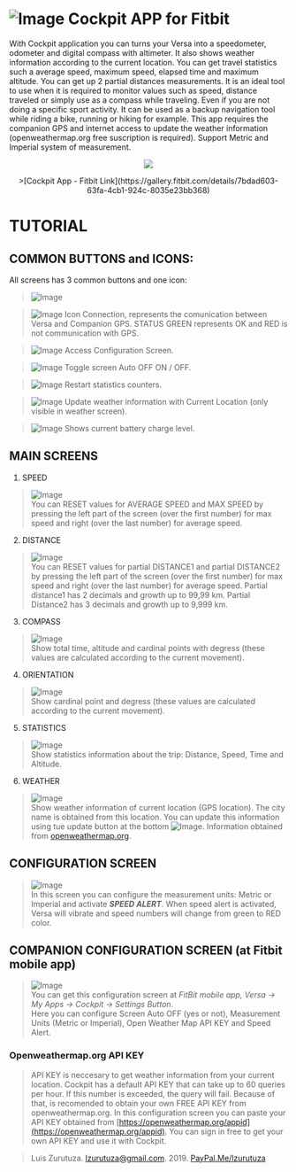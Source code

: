 # ![Image](iconFinal.png) Cockpit APP for Fitbit  

With Cockpit application you can turns your Versa into a speedometer, odometer and digital compass with altimeter. 
It also shows weather information according to the current location. You can get travel statistics such a average speed, maximum speed, elapsed time and maximum altitude. You can get up 2 partial distances measurements. 
It is an ideal tool to use when it is required to monitor values such as speed, distance traveled or simply use as a compass while traveling. Even if you are not doing a specific sport activity.
It can be used as a backup navigation tool while riding a bike, running or hiking for example.
This app requires the companion GPS and internet access to update the weather information (openweathermap.org free suscription is required).
Support Metric and Imperial system of measurement.

<p align="center">
  <img src="https://lzurutuza.github.io/Preview.png">
</p>

<p align="center">
>[Cockpit App - Fitbit Link](https://gallery.fitbit.com/details/7bdad603-63fa-4cb1-924c-8035e23bb368)
</p>

# TUTORIAL

## COMMON BUTTONS and ICONS:

All screens has 3 common buttons and one icon:  

>![Image](Cockpit_PRO_speed.png)  

>![Image](icn_status.png)  Icon Connection, represents the comunication between Versa and Companion GPS.
STATUS GREEN represents OK and RED is not communication with GPS.  

>![Image](btn_combo_conf_p.png)  Access Configuration Screen.  

>![Image](btn_pantallaOff.png)  Toggle screen Auto OFF ON / OFF.  

>![Image](btn_combo_reset_p.png)  Restart statistics counters.  

>![Image](btn_reset2.png)  Update weather information with Current Location (only visible in weather screen).  

>![Image](icn_battery.PNG)  Shows current battery charge level.

## MAIN SCREENS

1. SPEED  

 >![Image](Cockpit_speed.png)  
You can RESET values for AVERAGE SPEED and MAX SPEED by pressing the left part of the screen (over the first number) for max speed and right (over the last number) for average speed. 
 

2. DISTANCE

>![Image](Cockpit_Distance.png)  
You can RESET values for partial DISTANCE1 and partial DISTANCE2 by pressing the left part of the screen (over the first number) for max speed and right (over the last number) for average speed. Partial distance1 has 2 decimals and growth up to 99,99 km. Partial Distance2 has 3 decimals and growth up to 9,999 km. 


3. COMPASS

>![Image](Cockpit_PRO_Compass.png)  
Show total time, altitude and cardinal points with degress (these values are calculated according to the current movement).  

4. ORIENTATION

>![Image](Cockpit_PRO_Orientation.png)  
Show cardinal point and degress (these values are calculated according to the current movement).

5. STATISTICS

>![Image](Cockpit_PRO_Statistics.png)  
Show statistics information about the trip: Distance, Speed, Time and Altitude.

6. WEATHER

>![Image](Cockpit_PRO_Weather.png)  
Show weather information of current location (GPS location). The city name is obtained from this location. You can update this information using tue update button at the bottom ![Image](btn_reset2.png).
Information obtained from [openweathermap.org](https://openweathermap.org/).

## CONFIGURATION SCREEN

>![Image](Cockpit_PRO_cfg.png)  
In this screen you can configure the measurement units: Metric or Imperial and activate **_SPEED ALERT_**. When speed alert is activated, Versa will vibrate and speed numbers will change from green to RED color. 

## COMPANION CONFIGURATION SCREEN (at Fitbit mobile app)

>![Image](Companion_screen.png)  
You can get this configuration screen at _FitBit mobile app, Versa -> My Apps -> Cockpit -> Settings Button_.  
Here you can configure Screen Auto OFF (yes or not), Measurement Units (Metric or Imperial), Open Weather Map API KEY and Speed Alert.  

### Openweathermap.org API KEY  
>API KEY is neccesary to get weather information from your current location. Cockpit has a default API KEY that can take up to 60 queries per hour. If this number is exceeded, the query will fail.
Because of that, is recomended to obtain your own FREE API KEY from openweathermap.org.
In this configuration screen you can paste your API KEY obtained from [https://openweathermap.org/appid](https://openweathermap.org/appid). You can sign in free to get your own API KEY and use it with Cockpit.

>Luis Zurutuza. lzurutuza@gmail.com. 2019. [PayPal.Me/lzurutuza](PayPal.Me/lzurutuza)
